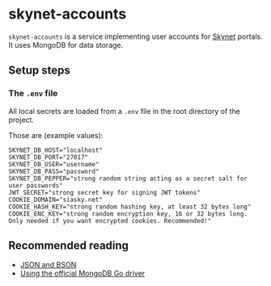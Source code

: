 # skynet-accounts

`skynet-accounts` is a service implementing user accounts for [Skynet](https://siasky.net) portals. It uses MongoDB for data storage.

## Setup steps

### The `.env` file

All local secrets are loaded from a `.env` file in the root directory of the project.

Those are (example values):
```.env
SKYNET_DB_HOST="localhost"
SKYNET_DB_PORT="27017"
SKYNET_DB_USER="username"
SKYNET_DB_PASS="password"
SKYNET_DB_PEPPER="strong random string acting as a secret salt for user passwords"
JWT_SECRET="strong secret key for signing JWT tokens"
COOKIE_DOMAIN="siasky.net"
COOKIE_HASH_KEY="strong random hashing key, at least 32 bytes long"
COOKIE_ENC_KEY="strong random encryption key, 16 or 32 bytes long. Only needed if you want encrypted cookies. Recommended!"
```

## Recommended reading
- [JSON and BSON](https://www.mongodb.com/json-and-bson)
- [Using the official MongoDB Go driver](https://vkt.sh/go-mongodb-driver-cookbook/)

